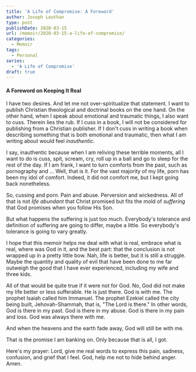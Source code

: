 ```yaml
---
title: 'A Life of Compromise: A Foreword'
author: Joseph Louthan
type: post
publishDate: 2020-03-15
url: /memoir/2020-03-15-a-life-of-compromise/
categories:
  - Memoir
tags:
  - Personal
series:
  - 'A Life of Compromise'
draft: true
---
```


#### A Foreword on Keeping It Real

I have two desires. And let me not over-spiritualize that statement. I want to publish Christian theological and doctrinal books on the one hand. On the other hand, when I speak about emotional and traumatic things, I also want to cuss. Therein lies the rub.  If I cuss in a book, I will not be considered for publishing from a Christian publisher. If I don't cuss in writing a book when describing something that is both emotional and traumatic, then what I am writing about would feel *inauthentic*.

I say, inauthentic because when I am reliving these terrible moments, all I want to do is cuss, spit, scream, cry, roll up in a ball and go to sleep for the rest of the day. If I am frank, I want to turn comforts from the past, such as pornography and ... Well, that is it. For the vast majority of my life, porn has been my idol of comfort. Indeed, it did not comfort me, but I kept going back nonetheless.

So, cussing and porn. Pain and abuse. Perversion and wickedness. All of that is not *life abundant* that Christ promised but fits the mold of *suffering* that God promises when you follow His Son.

But what happens the suffering is just too much. Everybody's tolerance and definition of suffering are going to differ, maybe a little. So everybody's tolerance is going to vary greatly.

I hope that this memoir helps me deal with what is real, embrace what is real, where was God in it, and the best part: that the conclusion is not wrapped up in a pretty little bow. Nah, life is better, but it is still a struggle. Maybe the quantity and quality of evil that have been done to me far outweigh the good that I have ever experienced, including my wife and three kids.

All of that would be quite true if it were not for God. No, God did not make my life better or less sufferable. He is just there. God is with me. The prophet Isaiah called him Immanuel. The prophet Ezekiel called the city being built, Jehovah-Shammah, that is, "The Lord is there." In other words, God is there in my past. God is there in my abuse. God is there in my pain and loss. God was always there with me.

And when the heavens and the earth fade away, God will still be with me.

That is the promise I am banking on. Only because that is all, I got. 

Here's my prayer: Lord, give me real words to express this pain, sadness, confusion, and grief that I feel. God, help me not to hide behind anger. Amen.
